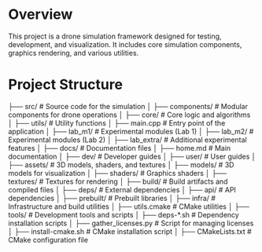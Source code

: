 # Overview

This project is a drone simulation framework designed for testing, development, and visualization. It includes core simulation components, graphics rendering, and various utilities.

# Project Structure

├── src/            # Source code for the simulation 
│   ├── components/ # Modular components for drone operations 
│   ├── core/       # Core logic and algorithms 
│   ├── utils/      # Utility functions 
│   ├── main.cpp    # Entry point of the application 
│   ├── lab_m1/     # Experimental modules (Lab 1) 
│   ├── lab_m2/     # Experimental modules (Lab 2) 
│   ├── lab_extra/  # Additional experimental features 
│ 
├── docs/           # Documentation files
│   ├── home.md     # Main documentation
│   ├── dev/        # Developer guides
│   ├── user/       # User guides
│
├── assets/         # 3D models, shaders, and textures
│   ├── models/     # 3D models for visualization
│   ├── shaders/    # Graphics shaders
│   ├── textures/   # Textures for rendering
│
├── build/          # Build artifacts and compiled files
│
├── deps/           # External dependencies
│   ├── api/        # API dependencies
│   ├── prebuilt/   # Prebuilt libraries
│
├── infra/          # Infrastructure and build utilities
│   ├── utils.cmake # CMake utilities
│
├── tools/          # Development tools and scripts
│   ├── deps-*.sh   # Dependency installation scripts
│   ├── gather_licenses.py # Script for managing licenses
│   ├── install-cmake.sh   # CMake installation script
│
├── CMakeLists.txt  # CMake configuration file
